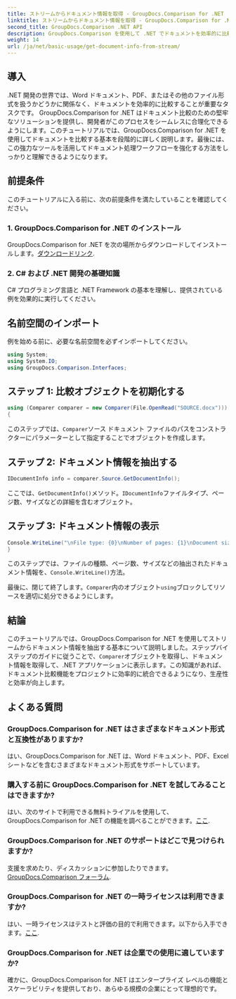 ```yaml
---
title: ストリームからドキュメント情報を取得 - GroupDocs.Comparison for .NET
linktitle: ストリームからドキュメント情報を取得 - GroupDocs.Comparison for .NET
second_title: GroupDocs.Comparison .NET API
description: GroupDocs.Comparison を使用して .NET でドキュメントを効率的に比較し、ドキュメント処理ワークフローをシームレスに強化する方法を学びます。
weight: 14
url: /ja/net/basic-usage/get-document-info-from-stream/
---
```

## 導入
.NET 開発の世界では、Word ドキュメント、PDF、またはその他のファイル形式を扱うかどうかに関係なく、ドキュメントを効率的に比較することが重要なタスクです。 GroupDocs.Comparison for .NET はドキュメント比較のための堅牢なソリューションを提供し、開発者がこのプロセスをシームレスに合理化できるようにします。このチュートリアルでは、GroupDocs.Comparison for .NET を使用してドキュメントを比較する基本を段階的に詳しく説明します。最後には、この強力なツールを活用してドキュメント処理ワークフローを強化する方法をしっかりと理解できるようになります。
## 前提条件
このチュートリアルに入る前に、次の前提条件を満たしていることを確認してください。
### 1. GroupDocs.Comparison for .NET のインストール
GroupDocs.Comparison for .NET を次の場所からダウンロードしてインストールします。[ダウンロードリンク](https://releases.groupdocs.com/comparison/net/).
### 2. C# および .NET 開発の基礎知識
C# プログラミング言語と .NET Framework の基本を理解し、提供されている例を効果的に実行してください。

## 名前空間のインポート
例を始める前に、必要な名前空間を必ずインポートしてください。
```csharp
using System;
using System.IO;
using GroupDocs.Comparison.Interfaces;
```

## ステップ 1: 比較オブジェクトを初期化する
```csharp
using (Comparer comparer = new Comparer(File.OpenRead("SOURCE.docx")))
{
```
このステップでは、`Comparer`ソース ドキュメント ファイルのパスをコンストラクターにパラメーターとして指定することでオブジェクトを作成します。
## ステップ 2: ドキュメント情報を抽出する
```csharp
IDocumentInfo info = comparer.Source.GetDocumentInfo();
```
ここでは、`GetDocumentInfo()`メソッド。`IDocumentInfo`ファイルタイプ、ページ数、サイズなどの詳細を含むオブジェクト。
## ステップ 3: ドキュメント情報の表示
```csharp
Console.WriteLine("\nFile type: {0}\nNumber of pages: {1}\nDocument size: {2} bytes", info.FileType, info.PageCount, info.Size);
}
```
このステップでは、ファイルの種類、ページ数、サイズなどの抽出されたドキュメント情報を、`Console.WriteLine()`方法。

最後に、閉じて終了します。`Comparer`内のオブジェクト`using`ブロックしてリソースを適切に処分できるようにします。

## 結論
このチュートリアルでは、GroupDocs.Comparison for .NET を使用してストリームからドキュメント情報を抽出する基本について説明しました。ステップバイステップのガイドに従うことで、`Comparer`オブジェクトを取得し、ドキュメント情報を取得して、.NET アプリケーションに表示します。この知識があれば、ドキュメント比較機能をプロジェクトに効率的に統合できるようになり、生産性と効率が向上します。
## よくある質問
### GroupDocs.Comparison for .NET はさまざまなドキュメント形式と互換性がありますか?
はい、GroupDocs.Comparison for .NET は、Word ドキュメント、PDF、Excel シートなどを含むさまざまなドキュメント形式をサポートしています。
### 購入する前に GroupDocs.Comparison for .NET を試してみることはできますか?
はい、次のサイトで利用できる無料トライアルを使用して、GroupDocs.Comparison for .NET の機能を調べることができます。[ここ](https://releases.groupdocs.com/).
### GroupDocs.Comparison for .NET のサポートはどこで見つけられますか?
支援を求めたり、ディスカッションに参加したりできます。[GroupDocs.Comparison フォーラム](https://forum.groupdocs.com/c/comparison/12).
### GroupDocs.Comparison for .NET の一時ライセンスは利用できますか?
はい、一時ライセンスはテストと評価の目的で利用できます。以下から入手できます。[ここ](https://purchase.groupdocs.com/temporary-license/).
### GroupDocs.Comparison for .NET は企業での使用に適していますか?
確かに、GroupDocs.Comparison for .NET はエンタープライズ レベルの機能とスケーラビリティを提供しており、あらゆる規模の企業にとって理想的です。
